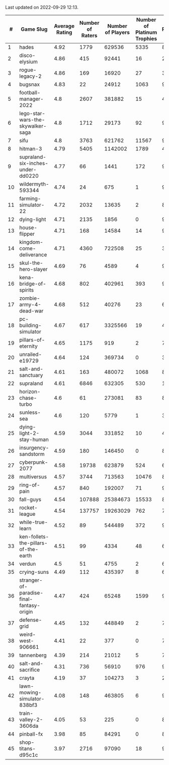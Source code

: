 Last updated on 2022-09-29 12:13.


|#|Game Slug|Average Rating|Number of Raters|Number of Players|Number of Platinum Trophies|Max Rarity (%)|
|---|---|---|---|---|---|---|
|1|hades|4.92|1779|629536|5335|89|
|2|disco-elysium|4.86|415|92441|16|28|
|3|rogue-legacy-2|4.86|169|16920|27|36|
|4|bugsnax|4.83|22|24912|1063|97|
|5|football-manager-2022|4.8|2607|381882|15|48|
|6|lego-star-wars-the-skywalker-saga|4.8|1712|29173|92|98|
|7|sifu|4.8|3763|621762|11567|96|
|8|hitman-3|4.79|5405|1142002|1789|48|
|9|supraland-six-inches-under-dd0220|4.77|66|1441|172|99|
|10|wildermyth-593344|4.74|24|675|1|91|
|11|farming-simulator-22|4.72|2032|13635|2|86|
|12|dying-light|4.71|2135|1856|0|98|
|13|house-flipper|4.71|168|14584|14|93|
|14|kingdom-come-deliverance|4.71|4360|722508|25|30|
|15|skul-the-hero-slayer|4.69|76|4589|4|96|
|16|kena-bridge-of-spirits|4.68|802|402961|393|94|
|17|zombie-army-4-dead-war|4.68|512|40276|23|66|
|18|pc-building-simulator|4.67|617|3325566|19|47|
|19|pillars-of-eternity|4.65|1175|919|2|79|
|20|unrailed-e19729|4.64|124|369734|0|39|
|21|salt-and-sanctuary|4.61|163|480072|1068|83|
|22|supraland|4.61|6846|632305|530|100|
|23|horizon-chase-turbo|4.6|61|273081|83|83|
|24|sunless-sea|4.6|120|5779|1|38|
|25|dying-light-2-stay-human|4.59|3044|331852|10|48|
|26|insurgency-sandstorm|4.59|180|146450|0|8|
|27|cyberpunk-2077|4.58|19738|623879|524|60|
|28|multiversus|4.57|3744|713563|10476|82|
|29|ring-of-pain|4.57|840|192007|71|97|
|30|fall-guys|4.54|107888|25384673|15533|89|
|31|rocket-league|4.54|137757|19263029|762|74|
|32|while-true-learn|4.52|89|544489|372|93|
|33|ken-follets-the-pillars-of-the-earth|4.51|99|4334|48|60|
|34|verdun|4.5|51|4755|2|63|
|35|crying-suns|4.49|112|435397|8|65|
|36|stranger-of-paradise-final-fantasy-origin|4.47|424|65248|1599|98|
|37|defense-grid|4.45|132|448849|2|79|
|38|weird-west-906661|4.41|22|377|0|72|
|39|tannenberg|4.39|214|21012|5|74|
|40|salt-and-sacrifice|4.31|736|56910|976|91|
|41|crayta|4.19|37|104273|3|22|
|42|lawn-mowing-simulator-838bf3|4.08|148|463805|6|92|
|43|train-valley-2-3606da|4.05|53|225|0|89|
|44|pinball-fx|3.98|85|84291|0|86|
|45|shop-titans-d95c1c|3.97|2716|97090|18|98|
